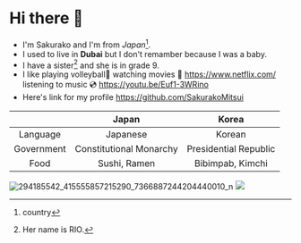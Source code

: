 # Hi there 👋

- I'm Sakurako and I'm from _Japan_[^1].
- I used to live in **Dubai** but I don't remamber because I was a baby.
- I have a sister[^2] and she is in grade 9.
- I like playing volleyball🏐 watching movies 🎥 https://www.netflix.com/ listening to music 💿 https://youtu.be/Euf1-3WRino
- Here's link for my profile https://github.com/SakurakoMitsui

|| Japan|Korea |
| :-------------: |:-------------:| :-----:|
| Language      |  Japanese |Korean |
| Government   | Constitutional Monarchy |Presidential Republic  |
| Food  | Sushi, Ramen |  Bibimpab, Kimchi  |


![294185542_415555857215290_7366887244204440010_n](https://user-images.githubusercontent.com/112539110/188311826-179b4810-1560-48cc-8380-d0f89d2e048f.jpg)
![](https://s30876.pcdn.co/wp-content/uploads/Japan-e1634207070862.jpg.optimal.jpg)




[^1]:country
[^2]:Her name is RIO.
<!--
**SakurakoMitsui/SakurakoMitsui** is a ✨ _special_ ✨ repository because its `README.md` (this file) appears on your GitHub profile.

Here are some ideas to get you started:

- 🔭 I’m currently working on ...![image](https://user-images.githubusercontent.com/112539110/188311191-8d8700ad-fce0-40dd-bdf3-3d43010b5efd.jpeg)

- 🌱 I’m currently learning ...
- 👯 I’m looking to collaborate on ...
- 🤔 I’m looking for help with ...
- 💬 Ask me about ...
- 📫 How to reach me: ...
- 😄 Pronouns: ...
- ⚡ Fun fact: ...
-->
